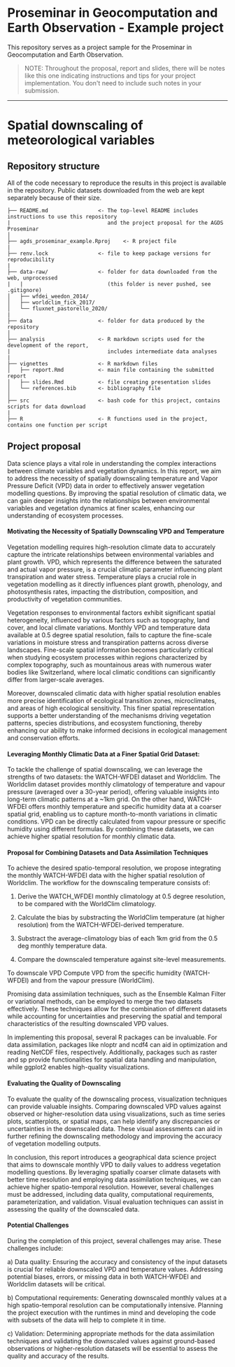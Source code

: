 # Proseminar in Geocomputation and Earth Observation - Example project
This repository serves as a project sample for the Proseminar in Geocomputation and Earth Observation. 

> NOTE: Throughout the proposal, report and slides, there will be notes like this one indicating instructions and tips for your project implementation. You don't need to include such notes in your submission.

----------

# Spatial downscaling of meteorological variables

## Repository structure

All of the code necessary to reproduce the results in this project is available in the repository. Public datasets downloaded from the web are kept separately because of their size.

```
├── README.md                <- The top-level README includes instructions to use this repository
|                               and the project proposal for the AGDS Proseminar
│
├── agds_proseminar_example.Rproj    <- R project file
| 
├── renv.lock                <- file to keep package versions for reproducibility
|
├── data-raw/                <- folder for data downloaded from the web, unprocessed
|   |                           (this folder is never pushed, see .gitignore)
│   ├── wfdei_weedon_2014/
│   ├── worldclim_fick_2017/
│   └── fluxnet_pastorello_2020/
|
├── data                     <- folder for data produced by the repository
│
├── analysis                 <- R markdown scripts used for the development of the report,
|                               includes intermediate data analyses
|
├── vignettes                <- R markdown files
│   ├── report.Rmd           <- main file containing the submitted report
│   ├── slides.Rmd           <- file creating presentation slides
│   └── references.bib       <- bibliography file
│
├── src                      <- bash code for this project, contains scripts for data download
|
├── R                        <- R functions used in the project, contains one function per script
```

## Project proposal

Data science plays a vital role in understanding the complex interactions between climate variables and vegetation dynamics. In this report, we aim to address the necessity of spatially downscaling temperature and Vapor Pressure Deficit (VPD) data in order to effectively answer vegetation modelling questions. By improving the spatial resolution of climatic data, we can gain deeper insights into the relationships between environmental variables and vegetation dynamics at finer scales, enhancing our understanding of ecosystem processes.

#### Motivating the Necessity of Spatially Downscaling VPD and Temperature

Vegetation modelling requires high-resolution climate data to accurately capture the intricate relationships between environmental variables and plant growth. VPD, which represents the difference between the saturated and actual vapor pressure, is a crucial climatic parameter influencing plant transpiration and water stress. Temperature plays a crucial role in vegetation modelling as it directly influences plant growth, phenology, and photosynthesis rates, impacting the distribution, composition, and productivity of vegetation communities.

Vegetation responses to environmental factors exhibit significant spatial heterogeneity, influenced by various factors such as topography, land cover, and local climate variations. Monthly VPD and temperature data available at 0.5 degree spatial resolution, fails to capture the fine-scale variations in moisture stress and transpiration patterns across diverse landscapes. Fine-scale spatial information becomes particularly critical when studying ecosystem processes within regions characterized by complex topography, such as mountainous areas with numerous water bodies like Switzerland, where local climatic conditions can significantly differ from larger-scale averages.

Moreover, downscaled climatic data with higher spatial resolution enables more precise identification of ecological transition zones, microclimates, and areas of high ecological sensitivity. This finer spatial representation supports a better understanding of the mechanisms driving vegetation patterns, species distributions, and ecosystem functioning, thereby enhancing our ability to make informed decisions in ecological management and conservation efforts.

#### Leveraging Monthly Climatic Data at a Finer Spatial Grid Dataset:

To tackle the challenge of spatial downscaling, we can leverage the strengths of two datasets: the WATCH-WFDEI dataset and Worldclim. The Worldclim dataset provides monthly climatology of temperature and vapour pressure (averaged over a 30-year period), offering valuable insights into long-term climatic patterns at a ~1km grid. On the other hand, WATCH-WFDEI offers monthly temperature and specific humidity data at a coarser spatial grid, enabling us to capture month-to-month variations in climatic conditions. VPD can be directly calculated from vapour pressure or specific humidity using different formulas. By combining these datasets, we can achieve higher spatial resolution for monthly climatic data.

#### Proposal for Combining Datasets and Data Assimilation Techniques

To achieve the desired spatio-temporal resolution, we propose integrating the monthly WATCH-WFDEI data with the higher spatial resolution of Worldclim. The workflow for the downscaling temperature consists of:

1. Derive the WATCH_WFDEI monthly climatology at 0.5 degree resolution, to be compared with the WorldClim climatology.

2. Calculate the bias by substracting the WorldClim temperature (at higher resolution) from the WATCH-WFDEI-derived temperature. 

3. Substract the average-climatology bias of each 1km grid from the 0.5 deg monthly temperature data.

4. Compare the downscaled temperature against site-level measurements.

To downscale VPD Compute VPD from the specific humidity (WATCH-WFDEI) and from the vapour pressure (WorldClim).

Promising data assimilation techniques, such as the Ensemble Kalman Filter or variational methods, can be employed to merge the two datasets effectively. These techniques allow for the combination of different datasets while accounting for uncertainties and preserving the spatial and temporal characteristics of the resulting downscaled VPD values.

In implementing this proposal, several R packages can be invaluable. For data assimilation, packages like nloptr and ncdf4 can aid in optimization and reading NetCDF files, respectively. Additionally, packages such as raster and sp provide functionalities for spatial data handling and manipulation, while ggplot2 enables high-quality visualizations.

#### Evaluating the Quality of Downscaling

To evaluate the quality of the downscaling process, visualization techniques can provide valuable insights. Comparing downscaled VPD values against observed or higher-resolution data using visualizations, such as time series plots, scatterplots, or spatial maps, can help identify any discrepancies or uncertainties in the downscaled data. These visual assessments can aid in further refining the downscaling methodology and improving the accuracy of vegetation modelling outputs.

In conclusion, this report introduces a geographical data science project that aims to downscale monthly VPD to daily values to address vegetation modelling questions. By leveraging spatially coarser climate datasets with better time resolution and employing data assimilation techniques, we can achieve higher spatio-temporal resolution. However, several challenges must be addressed, including data quality, computational requirements, parameterization, and validation. Visual evaluation techniques can assist in assessing the quality of the downscaled data.

#### Potential Challenges

During the completion of this project, several challenges may arise. These challenges include:

a) Data quality: Ensuring the accuracy and consistency of the input datasets is crucial for reliable downscaled VPD and temperature values. Addressing potential biases, errors, or missing data in both WATCH-WFDEI and Worldclim datasets will be critical.

b) Computational requirements: Generating downscaled monthly values at a high spatio-temporal resolution can be computationally intensive. Planning the project execution with the runtimes in mind and developing the code with subsets of the data will help to complete it in time.

c) Validation: Determining appropriate methods for the data assimilation techniques and validating the downscaled values against ground-based observations or higher-resolution datasets will be essential to assess the quality and accuracy of the results.

